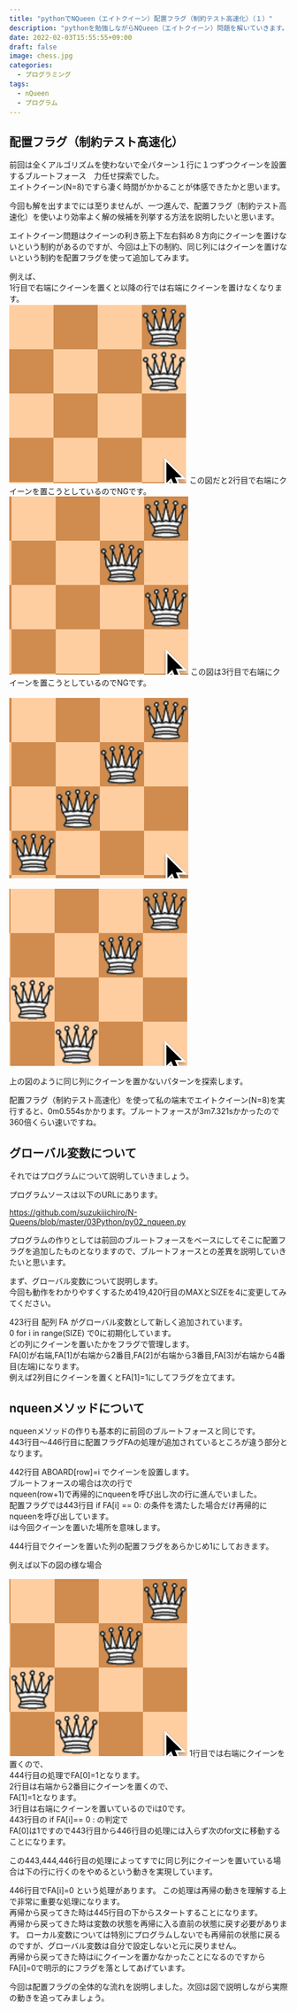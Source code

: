 ```yaml
---
title: "pythonでNQueen（エイトクイーン）配置フラグ（制約テスト高速化）（１）"
description: "pythonを勉強しながらNQueen（エイトクイーン）問題を解いていきます。今回は第３回目。今回は配置フラグ（制約テスト高速化）について説明します。" 
date: 2022-02-03T15:55:55+09:00
draft: false 
image: chess.jpg
categories:
  - プログラミング
tags:
  - nQueen 
  - プログラム
---
```

## 配置フラグ（制約テスト高速化） 
 前回は全くアルゴリズムを使わないで全パターン１行に１つずつクイーンを設置するブルートフォース　力任せ探索でした。  
エイトクイーン(N=8)ですら凄く時間がかかることが体感できたかと思います。  

今回も解を出すまでには至りませんが、一つ進んで、配置フラグ（制約テスト高速化）を使いより効率よく解の候補を列挙する方法を説明したいと思います。  

エイトクイーン問題はクイーンの利き筋上下左右斜め８方向にクイーンを置けないという制約があるのですが、今回は上下の制約、同じ列にはクイーンを置けないという制約を配置フラグを使って追加してみます。  

例えば、  
1行目で右端にクイーンを置くと以降の行では右端にクイーンを置けなくなります。  
 ![図](q2.png "図")
この図だと2行目で右端にクイーンを置こうとしているのでNGです。  
 ![図](q4.png "図")
この図は3行目で右端にクイーンを置こうとしているのでNGです。  

 ![図](q10.png "図")

 ![図](q14.png "図")

上の図のように同じ列にクイーンを置かないパターンを探索します。  

配置フラグ（制約テスト高速化）を使って私の端末でエイトクイーン(N=8)を実行すると、0m0.554sかかります。ブルートフォースが3m7.321sかかったので360倍くらい速いですね。  

## グローバル変数について
それではプログラムについて説明していきましょう。  

プログラムソースは以下のURLにあります。  

https://github.com/suzukiiichiro/N-Queens/blob/master/03Python/py02_nqueen.py

プログラムの作りとしては前回のブルートフォースをベースにしてそこに配置フラグを追加したものとなりますので、ブルートフォースとの差異を説明していきたいと思います。  

まず、グローバル変数について説明します。  
今回も動作をわかりやすくするため419,420行目のMAXとSIZEを4に変更してみてください。  

423行目 配列 FA がグローバル変数として新しく追加されています。  
0 for i in range(SIZE) で0に初期化しています。  
どの列にクイーンを置いたかをフラグで管理します。  
FA[0]が右端,FA[1]が右端から2番目,FA[2]が右端から3番目,FA[3]が右端から4番目(左端)になります。  
例えば2列目にクイーンを置くとFA[1]=1にしてフラグを立てます。  

## nqueenメソッドについて
nqueenメソッドの作りも基本的に前回のブルートフォースと同じです。  
443行目〜446行目に配置フラグFAの処理が追加されているところが違う部分となります。  

442行目 ABOARD[row]=i でクイーンを設置します。  
ブルートフォースの場合は次の行で  
nqueen(row+1)で再帰的にnqueenを呼び出し次の行に進んでいました。  
配置フラグでは443行目 if FA[i] == 0: の条件を満たした場合だけ再帰的にnqueenを呼び出しています。  
iは今回クイーンを置いた場所を意味します。  

444行目でクイーンを置いた列の配置フラグをあらかじめ1にしておきます。  

例えば以下の図の様な場合  

 ![図](q14.png "図")
1行目では右端にクイーンを置くので、  
444行目の処理でFA[0]=1となります。  
2行目は右端から2番目にクイーンを置くので、  
FA[1]=1となります。  
3行目は右端にクイーンを置いているのでiは0です。  
443行目の if FA[i]== 0 : の判定で  
FA[0]は1ですので443行目から446行目の処理には入らず次のfor文に移動することになります。  

この443,444,446行目の処理によってすでに同じ列にクイーンを置いている場合は下の行に行くのをやめるという動きを実現しています。  


446行目でFA[i]=0 という処理があります。
この処理は再帰の動きを理解する上で非常に重要な処理になります。  
再帰から戻ってきた時は445行目の下からスタートすることになります。  
再帰から戻ってきた時は変数の状態を再帰に入る直前の状態に戻す必要があります。
ローカル変数については特別にプログラムしないでも再帰前の状態に戻るのですが、グローバル変数は自分で設定しないと元に戻りません。  
再帰から戻ってきた時はiにクイーンを置かなかったことになるのですから  
FA[i]=0で明示的にフラグを落としてあげています。  

今回は配置フラグの全体的な流れを説明しました。次回は図で説明しながら実際の動きを追ってみましょう。  











